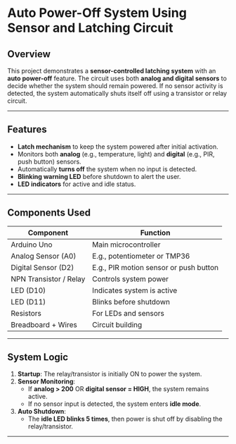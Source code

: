 #  Auto Power-Off System Using Sensor and Latching Circuit

##  Overview
This project demonstrates a **sensor-controlled latching system** with an **auto power-off** feature. The circuit uses both **analog and digital sensors** to decide whether the system should remain powered. If no sensor activity is detected, the system automatically shuts itself off using a transistor or relay circuit.

---

##  Features
-  **Latch mechanism** to keep the system powered after initial activation.
-  Monitors both **analog** (e.g., temperature, light) and **digital** (e.g., PIR, push button) sensors.
-  Automatically **turns off** the system when no input is detected.
-  **Blinking warning LED** before shutdown to alert the user.
-  **LED indicators** for active and idle status.

---

##  Components Used
| Component             | Function                                       |
|-----------------------|------------------------------------------------|
| Arduino Uno           | Main microcontroller                          |
| Analog Sensor (A0)    | E.g., potentiometer or TMP36                  |
| Digital Sensor (D2)   | E.g., PIR motion sensor or push button        |
| NPN Transistor / Relay| Controls system power                         |
| LED (D10)             | Indicates system is active                    |
| LED (D11)             | Blinks before shutdown                        |
| Resistors             | For LEDs and sensors                          |
| Breadboard + Wires    | Circuit building                              |

---

##  System Logic
1. **Startup**: The relay/transistor is initially ON to power the system.
2. **Sensor Monitoring**:
   - If **analog > 200** OR **digital sensor = HIGH**, the system remains active.
   - If no sensor input is detected, the system enters **idle mode**.
3. **Auto Shutdown**:
   - The **idle LED blinks 5 times**, then power is shut off by disabling the relay/transistor.

---
